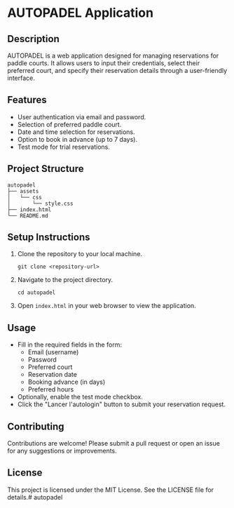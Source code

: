 # AUTOPADEL Application

## Description
AUTOPADEL is a web application designed for managing reservations for paddle courts. It allows users to input their credentials, select their preferred court, and specify their reservation details through a user-friendly interface.

## Features
- User authentication via email and password.
- Selection of preferred paddle court.
- Date and time selection for reservations.
- Option to book in advance (up to 7 days).
- Test mode for trial reservations.

## Project Structure
```
autopadel
├── assets
│   └── css
│       └── style.css
├── index.html
└── README.md
```

## Setup Instructions
1. Clone the repository to your local machine.
   ```
   git clone <repository-url>
   ```
2. Navigate to the project directory.
   ```
   cd autopadel
   ```
3. Open `index.html` in your web browser to view the application.

## Usage
- Fill in the required fields in the form:
  - Email (username)
  - Password
  - Preferred court
  - Reservation date
  - Booking advance (in days)
  - Preferred hours
- Optionally, enable the test mode checkbox.
- Click the "Lancer l'autologin" button to submit your reservation request.

## Contributing
Contributions are welcome! Please submit a pull request or open an issue for any suggestions or improvements.

## License
This project is licensed under the MIT License. See the LICENSE file for details.# autopadel
